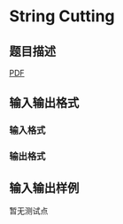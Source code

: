 # String Cutting

## 题目描述

[problemUrl]: https://uva.onlinejudge.org/index.php?option=com_onlinejudge&Itemid=8&category=247&page=show_problem&problem=3656

[PDF](https://uva.onlinejudge.org/external/12/p1215.pdf)

## 输入输出格式

### 输入格式

### 输出格式

## 输入输出样例

暂无测试点

